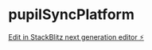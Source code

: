 # pupilSyncPlatform

[Edit in StackBlitz next generation editor ⚡️](https://stackblitz.com/~/github.com/Frostdev7506/pupilSyncPlatform)